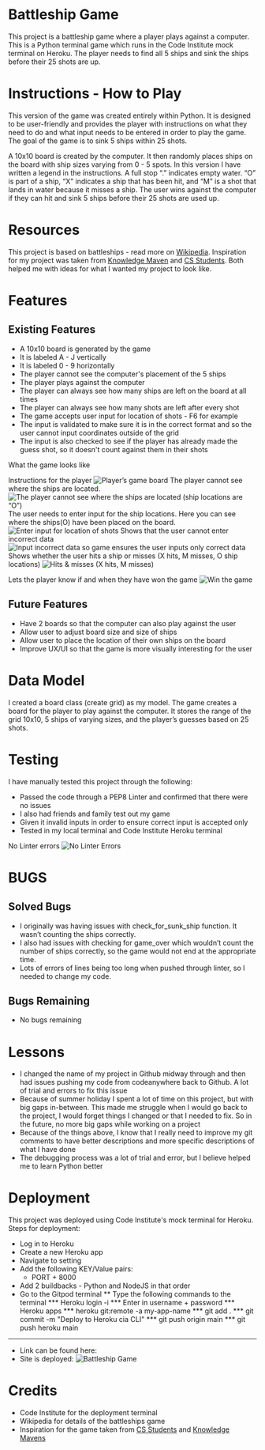 # Battleship Game

This project is a battleship game where a player plays against a computer. 
This is a Python terminal game which runs in the Code Institute mock terminal on Heroku.
The player needs to find all 5 ships and sink the ships before their 25 shots are up.

# Instructions - How to Play

This version of the game was created entirely within Python. It is designed to be user-friendly and provides the player with instructions on what they need to do and what input needs to be entered in order to play the game. The goal of the game is to sink 5 ships within 25 shots.

A 10x10 board is created by the computer. It then randomly places ships on the board with ship sizes varying from 0 - 5 spots. In this version I have written a legend in the instructions. A full stop “.” indicates empty water. “O” is part of a ship, “X” indicates a ship that has been hit, and “M” is a shot that lands in water because it misses a ship. The user wins against the computer if they can hit and sink 5 ships before their 25 shots are used up.

# Resources

This project is based on battleships - read more on [Wikipedia](https://en.wikipedia.org/wiki/Battleship_(game)).
Inspiration for my project was taken from [Knowledge Maven](https://www.youtube.com/watch?v=tF1WRCrd_HQ) and [CS Students](https://www.youtube.com/watch?v=MgJBgnsDcF0). Both helped me with ideas for what I wanted my project to look like. 

# Features

## Existing Features

* A 10x10 board is generated by the game
* It is labeled A - J vertically
* It is labeled 0 - 9 horizontally
* The player cannot see the computer's placement of the 5 ships
* The player plays against the computer
* The player can always see how many ships are left on the board at all times
* The player can always see how many shots are left after every shot
* The game accepts user input for location of shots - F6 for example
* The input is validated to make sure it is in the correct format and so the user cannot input coordinates outside of the grid
* The input is also checked to see if the player has already made the guess shot, so it doesn't count against them in their shots


What the game looks like

Instructions for the player
![Player’s game board](assets/images/instructions.png)
The player cannot see where the ships are located. 
![The player cannot see where the ships are located (ship locations are “O”)](assets/images/playerboard.png)
The user needs to enter input for the ship locations. Here you can see where the ships(O) have been placed on the board. 
![Enter input for location of shots](assets/images/shiplocations.png)
Shows that the user cannot enter incorrect data
![Input incorrect data so game ensures the user inputs only correct data](assets/images/incorrectdata.png)
Shows whether the user hits a ship or misses (X hits, M misses, O ship locations)
![Hits & misses (X hits, M misses)](assets/images/hitsandmisses.png)

Lets the player know if and when they have won the game
![Win the game](assets/images/gamewon.png)

## Future Features

* Have 2 boards so that the computer can also play against the user
* Allow user to adjust board size and size of ships
* Allow user to place the location of their own ships on the board
* Improve UX/UI so that the game is more visually interesting for the user

# Data Model

I created a board class (create grid) as my model. The game creates a board for the player to play against the computer. It stores the range of the grid 10x10, 5 ships of varying sizes, and the player’s guesses based on 25 shots. 

# Testing

I have manually tested this project through the following:

* Passed the code through a PEP8 Linter and confirmed that there were no issues
* I also had friends and family test out my game
* Given it invalid inputs in order to ensure correct input is accepted only
* Tested in my local terminal and Code Institute Heroku terminal

No Linter errors
![No Linter Errors](assets/images/pythonlinter.png)

# BUGS

## Solved Bugs

* I originally was having issues with check_for_sunk_ship function.  It wasn’t counting the ships correctly. 
* I also had issues with checking for  game_over which  wouldn’t count the number of ships correctly, so the game would not end at the appropriate time.
* Lots of errors of lines being too long when pushed through linter, so I needed to change my code.

## Bugs Remaining

* No bugs remaining

# Lessons

* I changed the name of my project in Github midway through and then had issues pushing my code from codeanywhere back to Github. A lot of trial and errors to fix this issue
* Because of summer holiday I spent a lot of time on this project, but with big gaps in-between. This made me struggle when I would go back to the project, I would forget things I changed or that I needed to fix. So in the future, no more big gaps while working on a project
* Because of the things above, I know that I really need to improve my git comments to have better descriptions and more specific descriptions of what I have done
* The debugging process was a lot of trial and error, but I believe helped me to learn Python better

# Deployment

This project was deployed using Code Institute's mock terminal for Heroku.
Steps for deployment:
* Log in to Heroku
* Create a new Heroku app
* Navigate to setting
* Add the following KEY/Value pairs:
    * PORT + 8000
* Add 2 buildbacks - Python and NodeJS in that order
* Go to the Gitpod terminal
** Type the following commands to the terminal
*** Heroku login -i
*** Enter in username + password
*** Heroku apps
*** heroku git:remote -a my-app-name
*** git add .
*** git commit -m "Deploy to Heroku cia CLI"
*** git push origin main
*** git push heroku main
***
* Link can be found here: 
* Site is deployed: ![Battleship Game](https://project-three-battleship-42bd9eb292ca.herokuapp.com/)

# Credits

* Code Institute for the deployment terminal
* Wikipedia for details of the battleships game
* Inspiration for the game taken from  [CS Students](https://www.youtube.com/watch?v=MgJBgnsDcF0) and [Knowledge Mavens](https://www.youtube.com/watch?v=tF1WRCrd_HQ)




